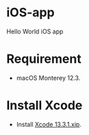# iOS-app
Hello World iOS app

# Requirement
- macOS Monterey 12.3.

# Install Xcode
- Install [Xcode 13.3.1.xip](https://developer.apple.com/download/all/?q=Xcode).


